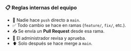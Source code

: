 ### 📋 Reglas internas del equipo

- 🚫 Nadie hace `push` directo a `main`.
- ✅ Todo cambio se hace en ramas (`feature/`, `fix/`, etc.).
- 📥 Se envía un **Pull Request** desde esa rama.
- 👀 El administrador revisa y aprueba.
- ⬆️ Solo después se hace merge a `main`.
